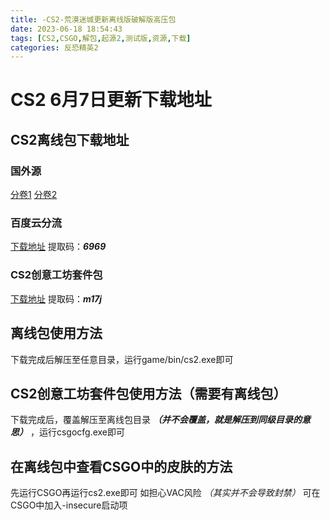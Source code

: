 ```yaml
---
title: -CS2-荒漠迷城更新离线版破解版高压包
date: 2023-06-18 18:54:43
tags: [CS2,CSGO,解包,起源2,测试版,资源,下载]
categories: 反恐精英2
---
```

# CS2 6月7日更新下载地址

## CS2离线包下载地址

### 国外源
[分卷1](https://bayfiles.com/qdI380vezd/game_zip)
[分卷2](https://bayfiles.com/J3N482vdz4/game_z01)

### 百度云分流
[下载地址](https://pan.baidu.com/s/1qm-gY-JUh31GMneobaAavA?pwd=6969)
提取码：***6969***

### CS2创意工坊套件包

[下载地址](https://pan.baidu.com/s/1eYQVNxrdZXWLsAW8_X8LKw?pwd=m17j)
提取码：***m17j***

## 离线包使用方法
下载完成后解压至任意目录，运行game/bin/cs2.exe即可

## CS2创意工坊套件包使用方法（需要有离线包）
下载完成后，覆盖解压至离线包目录 ***（并不会覆盖，就是解压到同级目录的意思）*** ，运行csgocfg.exe即可

## 在离线包中查看CSGO中的皮肤的方法
先运行CSGO再运行cs2.exe即可
如担心VAC风险 *（其实并不会导致封禁）* 可在CSGO中加入-insecure启动项